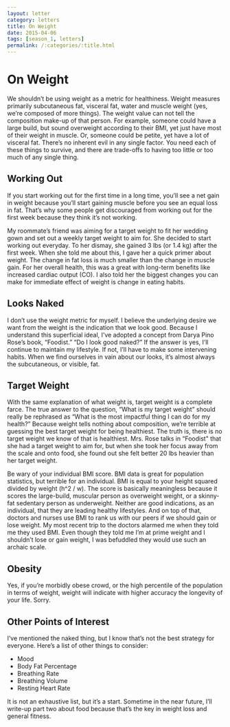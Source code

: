 ```yaml
---
layout: letter
category: letters
title: On Weight
date: 2015-04-06
tags: [season_1, letters]
permalink: /:categories/:title.html
---
```


# On Weight

We shouldn’t be using weight as a metric for healthiness. Weight measures primarily subcutaneous fat, visceral fat, water and muscle weight (yes, we’re composed of more things). The weight value can not tell the composition make-up of that person. For example, someone could have a large build, but sound overweight according to their BMI, yet just have most of their weight in muscle. Or, someone could be petite, yet have a lot of visceral fat. There’s no inherent evil in any single factor. You need each of these things to survive, and there are trade-offs to having too little or too much of any single thing.

## Working Out

If you start working out for the first time in a long time, you’ll see a net gain in weight because you’ll start gaining muscle before you see an equal loss in fat.  That’s why some people get discouraged from working out for the first week because they think it’s not working.

My roommate’s friend was aiming for a target weight to fit her wedding gown and set out a weekly target weight to aim for. She decided to start working out everyday. To her dismay, she gained 3 lbs (or 1.4 kg) after the first week. When she told me about this, I gave her a quick primer about weight. The change in fat loss is much smaller than the change in muscle gain. For her overall health, this was a great with long-term benefits like increased cardiac output (CO). I also told her the biggest changes you can make for immediate effect of weight is change in eating habits.

## Looks Naked

I don’t use the weight metric for myself. I believe the underlying desire we want from the weight is the indication that we look good. Because I understand this superficial ideal, I’ve adopted a concept from Darya Pino Rose’s book, “Foodist.” “Do I look good naked?” If the answer is yes, I’ll continue to maintain my lifestyle. If not, I’ll have to make some intervening habits. When we find ourselves in vain about our looks, it’s almost always the subcutaneous, or visible, fat.

## Target Weight

With the same explanation of what weight is, target weight is a complete farce. The true answer to the question, “What is my target weight” should really be rephrased as “What is the most impactful thing I can do for my health?” Because weight tells nothing about composition, we’re terrible at guessing the best target weight for being healthiest. The truth is, there is no target weight we know of that is healthiest. Mrs. Rose talks in “Foodist" that she had a target weight to aim for, but when she took her focus away from the scale and onto food, she found out she felt better 20 lbs heavier than her target weight.

Be wary of your individual BMI score. BMI data is great for population statistics, but terrible for an individual. BMI is equal to your height squared divided by weight (h^2 / w). The score is basically meaningless because it scores the large-build, muscular person as overweight weight, or a skinny-fat sedentary person as underweight. Neither are good indications, as an individual, that they are leading healthy lifestyles. And on top of that, doctors and nurses use BMI to rank us with our peers if we should gain or lose weight. My most recent trip to the doctors alarmed me when they told me they used BMI. Even though they told me I’m at prime weight and I shouldn’t lose or gain weight, I was befuddled they would use such an archaic scale.

## Obesity

Yes, if you’re morbidly obese crowd, or the high percentile of the population in terms of weight, weight will indicate with higher accuracy the longevity of your life. Sorry.

## Other Points of Interest

I’ve mentioned the naked thing, but I know that’s not the best strategy for everyone. Here’s a list of other things to consider:

- Mood
- Body Fat Percentage
- Breathing Rate
- Breathing Volume
- Resting Heart Rate

It is not an exhaustive list, but it’s a start. Sometime in the near future, I’ll write-up part two about food because that’s the key in weight loss and general fitness.
